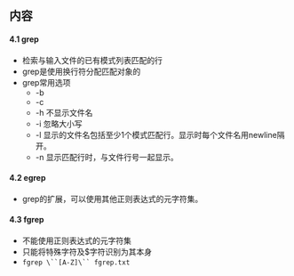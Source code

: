 ##  内容
#### 4.1 grep
+ 检索与输入文件的已有模式列表匹配的行
+ grep是使用换行符分配匹配对象的
+ grep常用选项
	+ -b
	+ -c
	+ -h 不显示文件名
	+ -i 忽略大小写
	+ -l 显示的文件名包括至少1个模式匹配行。显示时每个文件名用newline隔开。 
	+ -n 显示匹配行时，与文件行号一起显示。

#### 4.2 egrep
+ grep的扩展，可以使用其他正则表达式的元字符集。

#### 4.3 fgrep
+ 不能使用正则表达式的元字符集
+ 只能将特殊字符及$字符识别为其本身
+ `fgrep \``[A-Z]\`` fgrep.txt ` 
